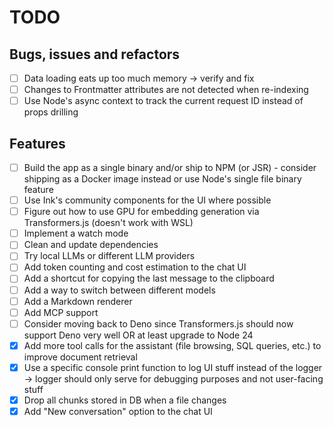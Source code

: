 # TODO

## Bugs, issues and refactors

- [ ] Data loading eats up too much memory -> verify and fix
- [ ] Changes to Frontmatter attributes are not detected when re-indexing
- [ ] Use Node's async context to track the current request ID instead of props drilling

## Features

- [ ] Build the app as a single binary and/or ship to NPM (or JSR) - consider shipping as a Docker image instead or use Node's single file binary feature
- [ ] Use Ink's community components for the UI where possible
- [ ] Figure out how to use GPU for embedding generation via Transformers.js (doesn't work with WSL)
- [ ] Implement a watch mode
- [ ] Clean and update dependencies
- [ ] Try local LLMs or different LLM providers
- [ ] Add token counting and cost estimation to the chat UI
- [ ] Add a shortcut for copying the last message to the clipboard
- [ ] Add a way to switch between different models
- [ ] Add a Markdown renderer
- [ ] Add MCP support
- [ ] Consider moving back to Deno since Transformers.js should now support Deno very well OR at least upgrade to Node 24
- [x] Add more tool calls for the assistant (file browsing, SQL queries, etc.) to improve document retrieval
- [x] Use a specific console print function to log UI stuff instead of the logger -> logger should only serve for debugging purposes and not user-facing stuff
- [x] Drop all chunks stored in DB when a file changes
- [x] Add "New conversation" option to the chat UI